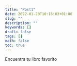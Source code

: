```yaml
---
title: "Post1"
date: 2022-01-20T10:16:03+01:00
slug: ""
description: ""
keywords: []
draft: false
tags: []
math: false
toc: true
---
```


Encuentra tu libro favorito
